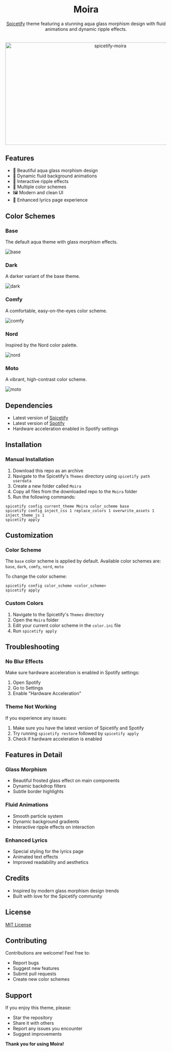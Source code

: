 <div align="center">
  <h1>Moira</h1>
  
  [Spicetify](https://github.com/spicetify/spicetify-cli) theme featuring a stunning aqua glass morphism design with fluid animations and dynamic ripple effects.
  
</div>

<div align = "center">
  <h6></h6>
  <img src="https://socialify.git.ci/MobsLInep/spicetify-moira/image?language=1&name=1&owner=1&theme=Dark" alt="spicetify-moira" width="640" height="320" />
</div>

## Features

- 🎨 Beautiful aqua glass morphism design
- 💫 Dynamic fluid background animations
- 🌊 Interactive ripple effects
- 🎯 Multiple color schemes
- 🖼️ Modern and clean UI
- 🎵 Enhanced lyrics page experience

## Color Schemes

### **Base**
The default aqua theme with glass morphism effects.

![base](https://github.com/MobsLInep/spicetify-moira/blob/main/images/base.jpg?raw=true)

### **Dark**
A darker variant of the base theme.

![dark](https://github.com/MobsLInep/spicetify-moira/blob/main/images/dark.jpg?raw=true)

### **Comfy**
A comfortable, easy-on-the-eyes color scheme.

![comfy](https://github.com/MobsLInep/spicetify-moira/blob/main/images/comfy.jpg?raw=true)

### **Nord**
Inspired by the Nord color palette.

![nord](https://github.com/MobsLInep/spicetify-moira/blob/main/images/nord.jpg?raw=true)

### **Moto**
A vibrant, high-contrast color scheme.

![moto](https://github.com/MobsLInep/spicetify-moira/blob/main/images/moto.jpg?raw=true)

## Dependencies

- Latest version of [Spicetify](https://github.com/spicetify/spicetify-cli)
- Latest version of [Spotify](https://www.spotify.com/download)
- Hardware acceleration enabled in Spotify settings

## Installation

### Manual Installation

1. Download this repo as an archive
2. Navigate to the Spicetify's `Themes` directory using `spicetify path userdata`
3. Create a new folder called `Moira`
4. Copy all files from the downloaded repo to the `Moira` folder
5. Run the following commands:

```shell
spicetify config current_theme Moira color_scheme base
spicetify config inject_css 1 replace_colors 1 overwrite_assets 1 inject_theme_js 1
spicetify apply
```

## Customization

### Color Scheme

The `base` color scheme is applied by default. Available color schemes are: `base`, `dark`, `comfy`, `nord`, `moto`

To change the color scheme:

```shell
spicetify config color_scheme <color_scheme>
spicetify apply
```

### Custom Colors

1. Navigate to the Spicetify's `Themes` directory
2. Open the `Moira` folder
3. Edit your current color scheme in the `color.ini` file
4. Run `spicetify apply`

## Troubleshooting

### No Blur Effects
Make sure hardware acceleration is enabled in Spotify settings:
1. Open Spotify
2. Go to Settings
3. Enable "Hardware Acceleration"

### Theme Not Working
If you experience any issues:
1. Make sure you have the latest version of Spicetify and Spotify
2. Try running `spicetify restore` followed by `spicetify apply`
3. Check if hardware acceleration is enabled

## Features in Detail

### Glass Morphism
- Beautiful frosted glass effect on main components
- Dynamic backdrop filters
- Subtle border highlights

### Fluid Animations
- Smooth particle system
- Dynamic background gradients
- Interactive ripple effects on interaction

### Enhanced Lyrics
- Special styling for the lyrics page
- Animated text effects
- Improved readability and aesthetics

## Credits

- Inspired by modern glass morphism design trends
- Built with love for the Spicetify community

## License

[MIT License](LICENSE)

## Contributing

Contributions are welcome! Feel free to:
- Report bugs
- Suggest new features
- Submit pull requests
- Create new color schemes

## Support

If you enjoy this theme, please:
- Star the repository
- Share it with others
- Report any issues you encounter
- Suggest improvements

**Thank you for using Moira!** 
